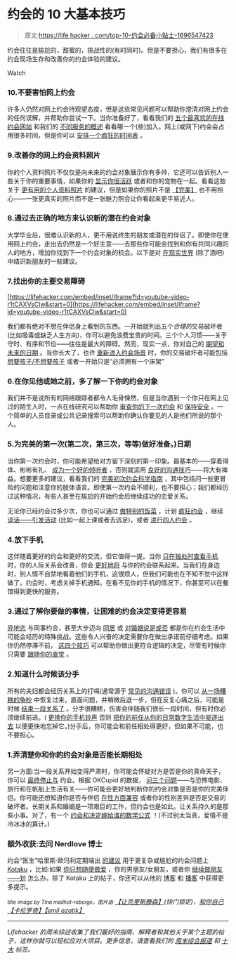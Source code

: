 # 约会的 10 大基本技巧

> 原文:[https://life hacker . com/top-10-约会必备小贴士-1696547423](https://lifehacker.com/top-10-essential-tips-for-dating-1696547423)

约会往往是尴尬的，甜蜜的，挑战性的(有时同时)。但是不要担心，我们有很多在约会现场生存和改善你的约会体验的建议。

Watch

### 10.不要害怕网上约会

许多人仍然对网上约会持观望态度，但是这些常见问题可以帮助你澄清对网上约会的任何误解，并帮助你尝试一下。当你准备好了，看看我们的 [五个最喜欢的在线约会网站](http://lifehacker.com/five-best-online-dating-sites-1594072317) 和我们的 [不同服务的概述](http://lifehacker.com/which-online-dating-service-is-right-for-me-1506628817) 看看哪一个(些)加入。网上(或网下)约会会占用很多时间，但是你可以 [安排一个疯狂的时间表](http://lifehacker.com/how-to-make-time-for-online-dating-when-youre-crazy-bu-1446081029) 。

### 9.改善你的网上约会资料照片

你的个人资料照片不仅仅是向未来的约会对象展示你有多帅，它还可以告诉别人一些关于你的重要事情，如果你的 [显示你很活跃](https://lifehacker.com/use-interesting-active-photos-instead-of-head-shots-fo-1557828103) 或者和你的宠物在一起。看看这些关于 [更有用的个人资料照片](http://lifehacker.com/meet-more-people-with-better-online-dating-profile-pict-1570368128) 的建议，但是如果你的照片不是 [【完美】](http://lifehacker.com/the-mathematical-reason-you-shouldnt-use-perfect-online-1691787261) 也不用担心——一张更真实的照片而不是一张魅力照会让你看起来更平易近人。

### 8.通过去正确的地方来认识新的潜在约会对象

大学毕业后，很难认识新的人，更不用说终生的朋友或潜在的伴侣了。即使你在使用网上约会，走出去仍然是一个好主意——去那些你可能会找到和你有共同兴趣的人的地方，增加你找到下一个约会对象的机会。以下是对 [在现实世界](http://lifehacker.com/the-best-places-to-meet-new-people-1512814587) (除了酒吧)中结识新朋友的一些建议。

### 7.找出你的主要交易障碍

 [https://lifehacker.com/embed/inset/iframe?id=youtube-video-r1tCAXVsClw&start=0](https://lifehacker.com/embed/inset/iframe?id=youtube-video-r1tCAXVsClw&start=0) 

我们都有绝对不想在伴侣身上看到的东西。一开始就列出五个*合理的*交易破坏者 (比如吸毒或缺乏人生方向)，你可以避免浪费宝贵的时间。三个个人习惯——关于守时、有序和节俭——往往是最大的障碍。然而，现实一点，你对自己的 [期望和未来的日期](http://lifehacker.com/increase-your-dating-success-with-statistics-5859109) 。当你长大了，也许 [重新进入约会场景](http://lifehacker.com/what-ive-learned-returning-to-the-dating-pool-in-my-30s-1693706528) 时，你的交易破坏者可能包括 [想要孩子/不想要孩子](http://lifehacker.com/to-have-kids-or-not-to-have-kids-your-best-arguments-1610462521) 或者一开始只是“必须拥有一个床架”

### 6.在你见他或她之前，多了解一下你的约会对象

我们并不是说所有的网络跟踪者都令人毛骨悚然，但是当你遇到一个你只在网上见过的陌生人时，一点在线研究可以帮助你 [审查你的下一次约会](https://lifehacker.com/how-to-use-the-internet-to-investigate-your-next-date-5845900) 和 [保持安全](http://lifehacker.com/how-to-stay-safe-when-meeting-someone-from-the-internet-1040400781) 。一个简单的人员目录或公共记录搜索可以帮助你确认你要见的人是他们所说的那个人。

### 5.为完美的第一次(第二次，第三次，等等)做好准备。)日期

当你第一次约会时，你可能希望给对方留下深刻的第一印象。最基本的——穿着得体、彬彬有礼、 [成为一个好的倾听者](http://lifehacker.com/become-a-better-listener-by-following-these-five-rules-1610893969) ，否则就运用 [良好的沟通技巧](http://lifehacker.com/top-10-ways-to-improve-your-communication-skills-1590488550)——将大有裨益。想要更多的建议，看看我们的 [完美初次约会科学指南](http://lifehacker.com/a-scientific-guide-to-the-perfect-first-date-1443210946) ，其中包括问一些更冒险的问题和注意你的肢体语言。即使第一次约会不顺利，也不要担心；我们都经历过这种情况，有些人甚至在尴尬的开始约会后继续成功的恋爱关系。

无论你已经约会过多少次，你也可以通过 [做特别的饭菜](http://lifehacker.com/whats-your-go-to-date-recipe-1693393554) ，计划 [疯狂约会](https://lifehacker.com/how-to-keep-planning-kickass-date-nights-in-a-long-term-1695478453) ，继续 [谈话——引发活动](http://lifehacker.com/plan-your-date-around-a-conversation-sparking-activity-1679678758) (比如一起上课或者去远足)，或者 [进行四人约会](http://lifehacker.com/double-dates-may-be-more-effective-in-rekindling-romanc-1521405211) 。

### 4.放下手机

这伴随着更好的约会和更好的交流，但它值得一提。当你 [只在独处时查看手机](http://lifehacker.com/improve-relationships-by-checking-your-phone-only-while-1690941431) 时，你的人际关系会改善，你会 [更好地将](https://lifehacker.com/how-can-i-stop-using-my-phone-all-the-time-and-actually-5898612) 与你的约会联系起来。当我们在身边时，别人情不自禁地看着他们的手机，这很烦人，但我们可能也在不知不觉中这样做了。约会时，考虑关掉手机通知。在看不见你的手机的情况下，你甚至可以在餐馆得到更快的服务。

### 3.通过了解你要做的事情，让困难的约会决定变得更容易

[异地恋](http://lifehacker.com/how-do-i-navigate-dating-a-coworker-1497162289) 与同事约会，甚至大步迈向 [同居](http://lifehacker.com/how-can-i-ease-the-transition-when-my-significant-other-511391705) 或 [对婚姻说是或否](http://hackerspace.lifehacker.com/6-questions-you-need-to-ask-before-saying-yes-to-marria-1636254825#_ga=1.69626387.206091599.1428504443) 都是你在约会生活中可能会经历的特殊挑战。这些令人兴奋的决定需要你在做出承诺前仔细考虑。如果你仍然停滞不前， [这四个技巧](http://lifehacker.com/four-tricks-to-help-you-make-any-difficult-decision-987762341) 可以帮助你做出更符合逻辑的决定，尽管有时候你只需要 [跟随你的直觉](http://lifehacker.com/your-head-or-your-gut-how-to-know-which-to-trust-and-w-5917030) 。

### 2.知道什么时候该分手

所有的夫妇都会经历关系上的打嗝(通常源于 [常见的沟通错误](https://lifehacker.com/five-communication-mistakes-almost-every-couple-makes-1535461741) )。你可以 [从一场糟糕的争吵](http://lifehacker.com/how-to-get-your-relationship-back-on-track-after-a-terr-1689055561) 中恢复过来，直面问题，并稍微后退一步，但在反复心痛之后，可能是时候 [结束一段关系了](http://lifehacker.com/how-to-know-when-to-call-it-quits-in-your-relationship-1660237226) 。分手很糟糕，伤害会伴随我们很长一段时间，但有时你必须继续前进。( [更换你的手机铃声](http://lifehacker.com/change-your-ringtone-to-get-over-a-breakup-faster-1529725492) 否则 [把你的前任从你的日常数字生活中驱逐出去](http://lifehacker.com/how-to-banish-your-ex-from-your-digital-life-5830264) 以便更快地忘掉它。)分手后，你可能会和前任相处得更好，但如果不可能，也不要担心。

### 1.弄清楚你和你的约会对象是否能长期相处

另一方面:当一段关系开始变得严肃时，你可能会怀疑对方是否是你的真命天子，你可以 [最终停止与](https://lifehacker.com/how-you-know-when-youre-ready-to-settle-down-with-someo-1691167376) 约会。根据 OKCupid 的数据， [问三个问题](http://lifehacker.com/these-three-questions-tell-you-if-your-relationship-is-1543213637)——与恐怖电影、旅行和在帆船上生活有关——你可能会更好地判断你的约会对象是否是你的完美伴侣。你可能还想知道你是否与伴侣 [在性方面兼容](http://afterhours.lifehacker.com/how-do-you-know-if-you-re-sexually-compatible-with-your-1595493776#_ga=1.104639747.206091599.1428504443) 或者你的性别差异是否是交易的破坏者。长期关系和婚姻是一项艰巨的工作，但约会也是如此。让关系持久的是那些小事。对了，有一个 [约会和决定嫁给谁的数学公式](http://lifehacker.com/the-mathematical-formula-for-making-hard-decisions-lik-1592070749) ！(不过别太当真，爱情不是冷冰冰的算计。)

### 额外收获:去问 Nerdlove 博士

约会“医生”哈里斯·欧玛利定期端出 [的建议](http://lifehacker.com/ask-an-expert-leveling-up-your-dating-game-with-dr-ne-1654018947) 用于更复杂或尴尬的约会问题上 [Kotaku](http://kotaku.com/tag/ask-dr-nerdlove#_ga=1.6431281.202791740.1416022234) ，比如:如果 [你只想随便做爱](http://kotaku.com/ask-dr-nerdlove-i-just-want-casual-sex-1686823892) ，你的男朋友/女朋友，或者你 [继续做朋友——划](http://kotaku.com/ask-dr-nerdlove-why-do-i-keep-getting-friend-zoned-1652893232) 怎么办。除了 Kotaku 上的帖子，你还可以从他的 [博客](http://www.doctornerdlove.com/) 和 [播客](http://www.doctornerdlove.com/category/podcast/) 中获得更多提示。

*<small>title image by Tina mailhot-roberge。图片由</small>* [*【让克里斯滕森】*](http://www.shutterstock.com/gallery-78491p1.html)*(快门锁定)，*[*和你自己*](https://www.flickr.com/photos/yourdon/6930725572/in/photolist-6qWb18-6HKCex-5c57BW-9RsWwJ-nvfEGL-5FVE8U-7CuzyH-9FGUJr-7DPrdp-9RJDzQ-5zUDBi-byrMfu-bFw9FR-7YrqGF-9RJzro-9RJBFm-9RFKct-bZQfVC-oQmZRF-9RFHsV-civYAA-7ztVjs-ksstPa-bKcYYV-ejGwUB-8y9KLg-7VNLC5-7VKwde-7VKw9n-kUUmDn-o2HC4R-9KWQFB-8vPmH3-e9UXMt-agK6Lz-5462DL-4HY5uV-qkL7Rz-nhHJ5g-6rsmKG-7P8hLS-o4NTUe-BH9ES-czGRJ1-5Be8Bt-7P8gT3-4jcYAi-9aE4vj-65BkpA-8PjoJ2) [*【卡伦罗奇】*](http://www.shutterstock.com/pic.mhtml?id=194400326&src=id)*[*【emil azatik】*](http://www.shutterstock.com/pic.mhtml?id=256862668&src=id)*

* * *

*Lifehacker 的周末综述收集了我们最好的指南、解释者和其他关于某个主题的帖子，这样你就可以轻松应对大项目。更多信息，请查看我们的 [*周末综合报道*](http://lifehacker.com/tag/weekend-roundup) *和* [*十大*](http://lifehacker.com/tag/lifehacker-top-10) *标签。**